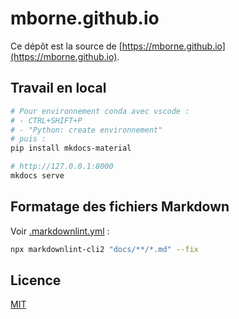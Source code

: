 # mborne.github.io

Ce dépôt est la source de [https://mborne.github.io](https://mborne.github.io).

## Travail en local

```bash
# Pour environnement conda avec vscode : 
# - CTRL+SHIFT+P
# - "Python: create environnement"
# puis :
pip install mkdocs-material

# http://127.0.0.1:8000
mkdocs serve
```

## Formatage des fichiers Markdown

Voir [.markdownlint.yml](.markdownlint.yml) :

```bash
npx markdownlint-cli2 "docs/**/*.md" --fix
```

## Licence

[MIT](LICENSE)

